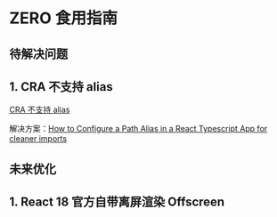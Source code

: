 # ZERO 食用指南

## 待解决问题

## 1. CRA 不支持 alias

[CRA 不支持 alias](https://github.com/facebook/create-react-app/issues/12047)

解决方案：[How to Configure a Path Alias in a React Typescript App for cleaner imports](https://plusreturn.com/blog/how-to-configure-a-path-alias-in-a-react-typescript-app-for-cleaner-imports/)

## 未来优化

## 1. React 18 官方自带离屏渲染 Offscreen
